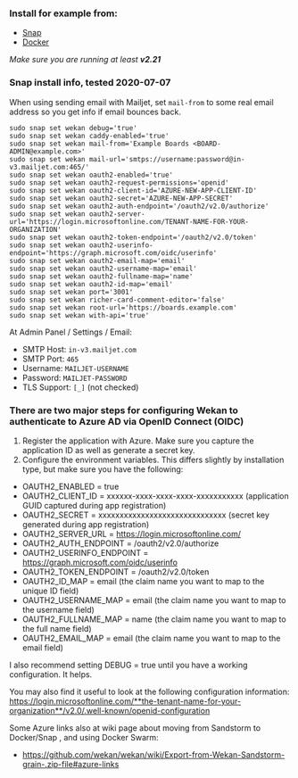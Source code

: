 ### Install for example from:
- [Snap](https://github.com/wekan/wekan/wiki/Snap)
- [Docker](https://github.com/wekan/wekan/wiki/Docker)

*Make sure you are running at least **v2.21***

### Snap install info, tested 2020-07-07

When using sending email with Mailjet, set `mail-from` to some real email address so you get info if email bounces back.
```
sudo snap set wekan debug='true'
sudo snap set wekan caddy-enabled='true'
sudo snap set wekan mail-from='Example Boards <BOARD-ADMIN@example.com>'
sudo snap set wekan mail-url='smtps://username:password@in-v3.mailjet.com:465/'
sudo snap set wekan oauth2-enabled='true'
sudo snap set wekan oauth2-request-permissions='openid'
sudo snap set wekan oauth2-client-id='AZURE-NEW-APP-CLIENT-ID'
sudo snap set wekan oauth2-secret='AZURE-NEW-APP-SECRET'
sudo snap set wekan oauth2-auth-endpoint='/oauth2/v2.0/authorize'
sudo snap set wekan oauth2-server-url='https://login.microsoftonline.com/TENANT-NAME-FOR-YOUR-ORGANIZATION'
sudo snap set wekan oauth2-token-endpoint='/oauth2/v2.0/token'
sudo snap set wekan oauth2-userinfo-endpoint='https://graph.microsoft.com/oidc/userinfo'
sudo snap set wekan oauth2-email-map='email'
sudo snap set wekan oauth2-username-map='email'
sudo snap set wekan oauth2-fullname-map='name'
sudo snap set wekan oauth2-id-map='email'
sudo snap set wekan port='3001'
sudo snap set wekan richer-card-comment-editor='false'
sudo snap set wekan root-url='https://boards.example.com'
sudo snap set wekan with-api='true'
```
At Admin Panel / Settings / Email:
- SMTP Host: `in-v3.mailjet.com`
- SMTP Port: `465`
- Username: `MAILJET-USERNAME`
- Password: `MAILJET-PASSWORD`
- TLS Support: `[_]` (not checked)

### There are two major steps for configuring Wekan to authenticate to Azure AD via OpenID Connect (OIDC)

1. Register the application with Azure. Make sure you capture the application ID as well as generate a secret key.
2. Configure the environment variables.  This differs slightly by installation type, but make sure you have the following:
* OAUTH2_ENABLED = true
* OAUTH2_CLIENT_ID = xxxxxx-xxxx-xxxx-xxxx-xxxxxxxxxxx (application GUID captured during app registration)
* OAUTH2_SECRET = xxxxxxxxxxxxxxxxxxxxxxxxxxxxxx (secret key generated during app registration)
* OAUTH2_SERVER_URL = https://login.microsoftonline.com/<tenant GUID specific to your organization>
* OAUTH2_AUTH_ENDPOINT = /oauth2/v2.0/authorize
* OAUTH2_USERINFO_ENDPOINT = https://graph.microsoft.com/oidc/userinfo
* OAUTH2_TOKEN_ENDPOINT = /oauth2/v2.0/token
* OAUTH2_ID_MAP = email (the claim name you want to map to the unique ID field)
* OAUTH2_USERNAME_MAP = email (the claim name you want to map to the username field)
* OAUTH2_FULLNAME_MAP = name (the claim name you want to map to the full name field)
* OAUTH2_EMAIL_MAP = email (the claim name you want to map to the email field)

I also recommend setting DEBUG = true until you have a working configuration.  It helps.

You may also find it useful to look at the following configuration information:
https://login.microsoftonline.com/**the-tenant-name-for-your-organization**/v2.0/.well-known/openid-configuration

Some Azure links also at wiki page about moving from Sandstorm to Docker/Snap , and using Docker Swarm:
- https://github.com/wekan/wekan/wiki/Export-from-Wekan-Sandstorm-grain-.zip-file#azure-links